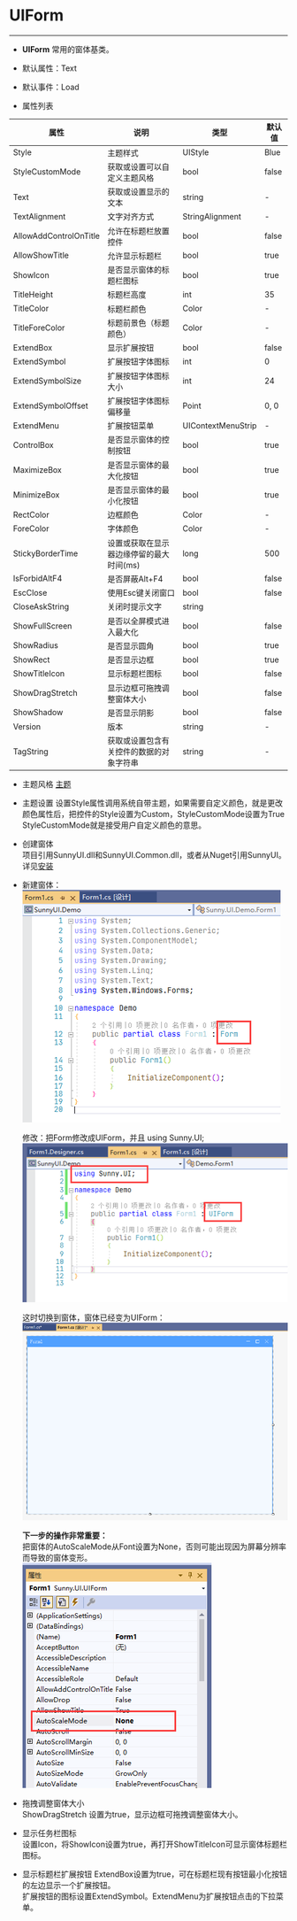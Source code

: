 # UIForm
---
-  **UIForm** 
常用的窗体基类。

- 默认属性：Text
- 默认事件：Load
- 属性列表

| 属性        | 说明     | 类型     |  默认值   |
|-----------|--------|--------|-------|
| Style | 主题样式  | UIStyle  |  Blue     |
| StyleCustomMode | 获取或设置可以自定义主题风格   | bool  | false |
| Text  |获取或设置显示的文本  | string | -   | 
| TextAlignment| 文字对齐方式   | StringAlignment| -    |
| AllowAddControlOnTitle| 允许在标题栏放置控件  | bool |  false |
| AllowShowTitle| 允许显示标题栏 | bool |  true |
| ShowIcon | 是否显示窗体的标题栏图标 | bool   |  true |
| TitleHeight | 标题栏高度   | int | 35  | 
| TitleColor | 标题栏颜色   | Color  | -   | 
| TitleForeColor | 标题前景色（标题颜色）   | Color  | -   | 
| ExtendBox | 显示扩展按钮 | bool |  false |
| ExtendSymbol | 扩展按钮字体图标  | int |  0 |
| ExtendSymbolSize | 扩展按钮字体图标大小 | int |  24 |
| ExtendSymbolOffset | 扩展按钮字体图标偏移量   | Point | 0, 0   |
| ExtendMenu | 扩展按钮菜单   | UIContextMenuStrip  | -   |
| ControlBox | 是否显示窗体的控制按钮   | bool | true  | 
| MaximizeBox | 是否显示窗体的最大化按钮   | bool | true  | 
| MinimizeBox | 是否显示窗体的最小化按钮   | bool | true  | 
| RectColor | 边框颜色   | Color  | -   | 
| ForeColor | 字体颜色   | Color  | -   |
| StickyBorderTime| 设置或获取在显示器边缘停留的最大时间(ms)   | long | 500  | 
| IsForbidAltF4 | 是否屏蔽Alt+F4   | bool | false   | 
| EscClose| 使用Esc键关闭窗口   | bool | false   | 
| CloseAskString| 关闭时提示文字 | string |  |
| ShowFullScreen| 是否以全屏模式进入最大化 | bool | false   | 
| ShowRadius| 是否显示圆角  | bool | true| 
| ShowRect| 是否显示边框  | bool | true| 
| ShowTitleIcon | 显示标题栏图标  | bool | false   | 
| ShowDragStretch| 显示边框可拖拽调整窗体大小  | bool | false   | 
| ShowShadow| 是否显示阴影  | bool | false   | 
| Version | 版本  | string  |  -     |
| TagString | 获取或设置包含有关控件的数据的对象字符串   | string | -   | 

- 主题风格
  [主题](/theme)

- 主题设置
  设置Style属性调用系统自带主题，如果需要自定义颜色，就是更改颜色属性后，把控件的Style设置为Custom，StyleCustomMode设置为True
  StyleCustomMode就是接受用户自定义颜色的意思。

- 创建窗体  
  项目引用SunnyUI.dll和SunnyUI.Common.dll，或者从Nuget引用SunnyUI。
  详见[安装](/install)     
  
- 新建窗体：  
  ![输入图片说明](./assets/225716_b52454e1_416720.png)
  
  修改：把Form修改成UIForm，并且 using Sunny.UI;  
  ![输入图片说明](./assets/225813_5afb8ba9_416720.png)
  
  这时切换到窗体，窗体已经变为UIForm：  
  ![输入图片说明](./assets/28063ee9_416720.png)
  
  **下一步的操作非常重要：**   
  把窗体的AutoScaleMode从Font设置为None，否则可能出现因为屏幕分辨率而导致的窗体变形。  
  ![输入图片说明](./assets/230113_bf629fd4_416720.png)
  
    
  
- 拖拽调整窗体大小  
  ShowDragStretch 设置为true，显示边框可拖拽调整窗体大小。  

- 显示任务栏图标  
  设置Icon，将ShowIcon设置为true，再打开ShowTitleIcon可显示窗体标题栏图标。  

- 显示标题栏扩展按钮
  ExtendBox设置为true，可在标题栏现有按钮最小化按钮的左边显示一个扩展按钮。   
  扩展按钮的图标设置ExtendSymbol。ExtendMenu为扩展按钮点击的下拉菜单。  
